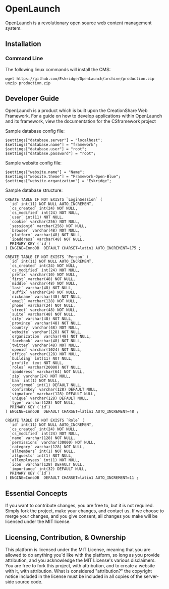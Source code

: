 # OpenLaunch

OpenLaunch is a revolutionary open source web content management system.

## Installation

### Command Line

The following linux commands will install the CMS:

    wget https://github.com/Eskridge/OpenLaunch/archive/production.zip
    unzip production.zip

## Developer Guide

OpenLaunch is a product which is built upon the CreationShare Web Framework. For
a guide on how to develop applications within OpenLaunch and its framework, view
the documentation for the CSframework project

Sample database config file:

	$settings["database.server"] = "localhost";
	$settings["database.name"] = "framework";
	$settings["database.user"] = "root";
	$settings["database.password"] = "root";

Sample website config file:

	$settings["website.name"] = "Name";
	$settings["website.theme"] = "Framework-Open-Blue";
	$settings["website.organization"] = "Eskridge";

Sample database structure:

	CREATE TABLE IF NOT EXISTS `LoginSession` (
	  `id` int(11) NOT NULL AUTO_INCREMENT,
	  `cs_created` int(24) NOT NULL,
	  `cs_modified` int(24) NOT NULL,
	  `user` int(11) NOT NULL,
	  `cookie` varchar(256) NOT NULL,
	  `sessionid` varchar(256) NOT NULL,
	  `browser` varchar(48) NOT NULL,
	  `platform` varchar(48) NOT NULL,
	  `ipaddress` varchar(48) NOT NULL,
	  PRIMARY KEY (`id`)
	) ENGINE=InnoDB  DEFAULT CHARSET=latin1 AUTO_INCREMENT=175 ;

	CREATE TABLE IF NOT EXISTS `Person` (
	  `id` int(11) NOT NULL AUTO_INCREMENT,
	  `cs_created` int(24) NOT NULL,
	  `cs_modified` int(24) NOT NULL,
	  `prefix` varchar(10) NOT NULL,
	  `first` varchar(48) NOT NULL,
	  `middle` varchar(48) NOT NULL,
	  `last` varchar(48) NOT NULL,
	  `suffix` varchar(24) NOT NULL,
	  `nickname` varchar(48) NOT NULL,
	  `email` varchar(128) NOT NULL,
	  `phone` varchar(24) NOT NULL,
	  `street` varchar(48) NOT NULL,
	  `suite` varchar(48) NOT NULL,
	  `city` varchar(48) NOT NULL,
	  `province` varchar(48) NOT NULL,
	  `country` varchar(48) NOT NULL,
	  `website` varchar(128) NOT NULL,
	  `organization` varchar(48) NOT NULL,
	  `facebook` varchar(48) NOT NULL,
	  `twitter` varchar(48) NOT NULL,
	  `openid` varchar(1024) NOT NULL,
	  `office` varchar(128) NOT NULL,
	  `building` int(11) NOT NULL,
	  `profile` text NOT NULL,
	  `roles` varchar(20000) NOT NULL,
	  `ipaddress` varchar(64) NOT NULL,
	  `zip` varchar(24) NOT NULL,
	  `ban` int(1) NOT NULL,
	  `confirmed` int(1) DEFAULT NULL,
	  `confirmkey` varchar(128) DEFAULT NULL,
	  `signature` varchar(128) DEFAULT NULL,
	  `unique` varchar(128) DEFAULT NULL,
	  `type` varchar(128) NOT NULL,
	  PRIMARY KEY (`id`)
	) ENGINE=InnoDB  DEFAULT CHARSET=latin1 AUTO_INCREMENT=48 ;

	CREATE TABLE IF NOT EXISTS `Role` (
	  `id` int(11) NOT NULL AUTO_INCREMENT,
	  `cs_created` int(24) NOT NULL,
	  `cs_modified` int(24) NOT NULL,
	  `name` varchar(128) NOT NULL,
	  `permissions` varchar(30000) NOT NULL,
	  `category` varchar(128) NOT NULL,
	  `allmembers` int(1) NOT NULL,
	  `allguests` int(1) NOT NULL,
	  `allemployees` int(1) NOT NULL,
	  `icon` varchar(128) DEFAULT NULL,
	  `importance` int(32) DEFAULT NULL,
	  PRIMARY KEY (`id`)
	) ENGINE=InnoDB  DEFAULT CHARSET=latin1 AUTO_INCREMENT=11 ;

## Essential Concepts

If you want to contribute changes, you are free to, but it is not required.
Simply fork the project, make your changes, and contact us. If we choose to
merge your changes, and you give consent, all changes you make will be licensed
under the MIT license.

## Licensing, Contribution, & Ownership

This platform is licensed under the MIT License, meaning that you are allowed to
do anything you'd like with the platform, so long as you provide attribution, and
you acknowledge the MIT License's various disclaimers. You are free to fork this
project, with attribution, and to create a website with it, with attribution.
What is considered "attribution?" the copyright notice included in the license
must be included in all copies of the server-side source code.
